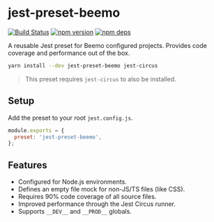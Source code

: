 # jest-preset-beemo

[![Build Status](https://github.com/beemojs/dev/workflows/Build/badge.svg)](https://github.com/beemojs/dev/actions?query=branch%3Amaster)
[![npm version](https://badge.fury.io/js/jest-preset-beemo.svg)](https://www.npmjs.com/package/jest-preset-beemo)
[![npm deps](https://david-dm.org/beemojs/dev.svg?path=packages/babel-preset)](https://www.npmjs.com/package/jest-preset-beemo)

A reusable Jest preset for Beemo configured projects. Provides code coverage and performance out of
the box.

```bash
yarn install --dev jest-preset-beemo jest-circus
```

> This preset requires `jest-circus` to also be installed.

## Setup

Add the preset to your root `jest.config.js`.

```js
module.exports = {
  preset: 'jest-preset-beemo',
};
```

## Features

- Configured for Node.js environments.
- Defines an empty file mock for non-JS/TS files (like CSS).
- Requires 90% code coverage of all source files.
- Improved performance through the Jest Circus runner.
- Supports `__DEV__` and `__PROD__` globals.
